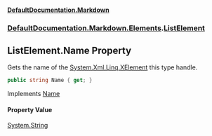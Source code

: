 #### [DefaultDocumentation\.Markdown](../../../../index.md 'index')
### [DefaultDocumentation\.Markdown\.Elements](../../../../index.md#DefaultDocumentation.Markdown.Elements 'DefaultDocumentation\.Markdown\.Elements').[ListElement](index.md 'DefaultDocumentation\.Markdown\.Elements\.ListElement')

## ListElement\.Name Property

Gets the name of the [System\.Xml\.Linq\.XElement](https://learn.microsoft.com/en-us/dotnet/api/system.xml.linq.xelement 'System\.Xml\.Linq\.XElement') this type handle\.

```csharp
public string Name { get; }
```

Implements [Name](https://github.com/Doraku/DefaultDocumentation/blob/master/documentation/api/DefaultDocumentation/Api/IElement/Name.md 'DefaultDocumentation\.Api\.IElement\.Name')

#### Property Value
[System\.String](https://learn.microsoft.com/en-us/dotnet/api/system.string 'System\.String')